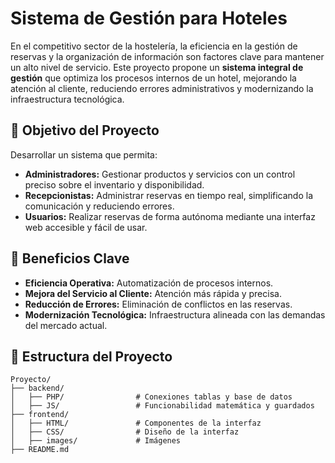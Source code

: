 # Sistema de Gestión para Hoteles

En el competitivo sector de la hostelería, la eficiencia en la gestión de reservas y la organización de información son factores clave para mantener un alto nivel de servicio. Este proyecto propone un **sistema integral de gestión** que optimiza los procesos internos de un hotel, mejorando la atención al cliente, reduciendo errores administrativos y modernizando la infraestructura tecnológica.

## 🚀 Objetivo del Proyecto

Desarrollar un sistema que permita:

- **Administradores:** Gestionar productos y servicios con un control preciso sobre el inventario y disponibilidad.
- **Recepcionistas:** Administrar reservas en tiempo real, simplificando la comunicación y reduciendo errores.
- **Usuarios:** Realizar reservas de forma autónoma mediante una interfaz web accesible y fácil de usar.

## 🎯 Beneficios Clave

- **Eficiencia Operativa:** Automatización de procesos internos.
- **Mejora del Servicio al Cliente:** Atención más rápida y precisa.
- **Reducción de Errores:** Eliminación de conflictos en las reservas.
- **Modernización Tecnológica:** Infraestructura alineada con las demandas del mercado actual.

## 📂 Estructura del Proyecto

```plaintext
Proyecto/
├── backend/
│   ├── PHP/                # Conexiones tablas y base de datos
│   ├── JS/                 # Funcionabilidad matemática y guardados
├── frontend/
│   ├── HTML/               # Componentes de la interfaz
│   ├── CSS/                # Diseño de la interfaz
│   ├── images/             # Imágenes
├── README.md            
